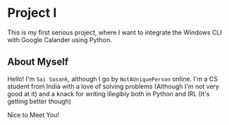 # Project I

This is my first serious project, where I want to integrate the Windows CLI with Google Calander using Python.

<!-- ## Project Idea

The basic plan is that the CLI "app" I'll make should satisfy the below criterea:

1. Should begin execution on cmd when user types ``hello_vdvn``
   
2. There are 2 commands to choose from once the program begins executing:
   
   * ``set <date> as <label>`` updates the -->

## About Myself

Hello! I'm ``Sai Sasank``, although I go by ``NotAUniquePerson`` online. I'm a CS student from India with a love of solving problems (Although I'm not very good at it) and a knack for writing illegibly both in Python and IRL (It's getting better though)

Nice to Meet You!